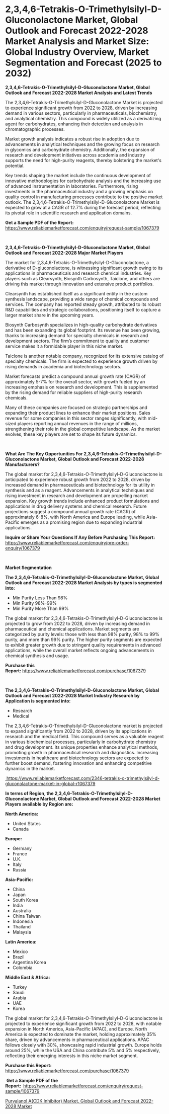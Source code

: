 <p><h1>2,3,4,6-Tetrakis-O-Trimethylsilyl-D-Gluconolactone Market, Global Outlook and Forecast 2022-2028 Market Analysis and Market Size: Global Industry Overview, Market Segmentation and Forecast (2025 to 2032)</h1></p><p><strong>2,3,4,6-Tetrakis-O-Trimethylsilyl-D-Gluconolactone Market, Global Outlook and Forecast 2022-2028 Market Analysis and Latest Trends</strong></p>
<p><p>The 2,3,4,6-Tetrakis-O-Trimethylsilyl-D-Gluconolactone Market is projected to experience significant growth from 2022 to 2028, driven by increasing demand in various sectors, particularly in pharmaceuticals, biochemistry, and analytical chemistry. This compound is widely utilized as a derivatizing agent for carbohydrates, enhancing their detection and analysis in chromatographic processes. </p><p>Market growth analysis indicates a robust rise in adoption due to advancements in analytical techniques and the growing focus on research in glycomics and carbohydrate chemistry. Additionally, the expansion of research and development initiatives across academia and industry supports the need for high-purity reagents, thereby bolstering the market's potential. </p><p>Key trends shaping the market include the continuous development of innovative methodologies for carbohydrate analysis and the increasing use of advanced instrumentation in laboratories. Furthermore, rising investments in the pharmaceutical industry and a growing emphasis on quality control in manufacturing processes contribute to the positive market outlook. The 2,3,4,6-Tetrakis-O-Trimethylsilyl-D-Gluconolactone Market is expected to grow at a CAGR of 12.7% during the forecast period, reflecting its pivotal role in scientific research and application domains.</p></p>
<p><strong>Get a Sample PDF of the Report:&nbsp;</strong> <a href="https://www.reliablemarketforecast.com/enquiry/request-sample/1067379?utm_campaign=3053&utm_medium=2&utm_source=Github&utm_content=ia&utm_term=21032025&utm_id=2346-tetrakis-o-trimethylsilyl-d-gluconolactone-market-global-outlook-and-forecast-2022-2028">https://www.reliablemarketforecast.com/enquiry/request-sample/1067379</a></p>
<p>&nbsp;</p>
<p><strong>2,3,4,6-Tetrakis-O-Trimethylsilyl-D-Gluconolactone Market, Global Outlook and Forecast 2022-2028 Major Market Players</strong></p>
<p><p>The market for 2,3,4,6-Tetrakis-O-Trimethylsilyl-D-Gluconolactone, a derivative of D-gluconolactone, is witnessing significant growth owing to its applications in pharmaceuticals and research chemical industries. Key players such as Clearsynth, Biosynth Carbosynth, Taiclone, and others are driving this market through innovation and extensive product portfolios.</p><p>Clearsynth has established itself as a significant entity in the custom synthesis landscape, providing a wide range of chemical compounds and services. The company has reported steady growth, attributed to its robust R&D capabilities and strategic collaborations, positioning itself to capture a larger market share in the upcoming years.</p><p>Biosynth Carbosynth specializes in high-quality carbohydrate derivatives and has been expanding its global footprint. Its revenue has been growing, thanks to increasing demand for specialty chemicals in research and development sectors. The firm’s commitment to quality and customer service makes it a formidable player in this niche market.</p><p>Taiclone is another notable company, recognized for its extensive catalog of specialty chemicals. The firm is expected to experience growth driven by rising demands in academia and biotechnology sectors. </p><p>Market forecasts predict a compound annual growth rate (CAGR) of approximately 5-7% for the overall sector, with growth fueled by an increasing emphasis on research and development. This is supplemented by the rising demand for reliable suppliers of high-purity research chemicals.</p><p>Many of these companies are focused on strategic partnerships and expanding their product lines to enhance their market positions. Sales revenue for some companies in this sector ranges significantly, with mid-sized players reporting annual revenues in the range of millions, strengthening their role in the global competitive landscape. As the market evolves, these key players are set to shape its future dynamics.</p></p>
<p>&nbsp;</p>
<p><strong>What Are The Key Opportunities For 2,3,4,6-Tetrakis-O-Trimethylsilyl-D-Gluconolactone Market, Global Outlook and Forecast 2022-2028 Manufacturers?</strong></p>
<p><p>The global market for 2,3,4,6-Tetrakis-O-Trimethylsilyl-D-Gluconolactone is anticipated to experience robust growth from 2022 to 2028, driven by increased demand in pharmaceuticals and biotechnology for its utility in synthesis and as a reagent. Advancements in analytical techniques and rising investment in research and development are propelling market expansion. Key growth trends include enhanced product formulations and applications in drug delivery systems and chemical research. Future projections suggest a compound annual growth rate (CAGR) of approximately 6-8%, with North America and Europe leading, while Asia-Pacific emerges as a promising region due to expanding industrial applications.</p></p>
<p><strong>Inquire or Share Your Questions If Any Before Purchasing This Report:</strong> <a href="https://www.reliablemarketforecast.com/enquiry/pre-order-enquiry/1067379?utm_campaign=3053&utm_medium=2&utm_source=Github&utm_content=ia&utm_term=21032025&utm_id=2346-tetrakis-o-trimethylsilyl-d-gluconolactone-market-global-outlook-and-forecast-2022-2028">https://www.reliablemarketforecast.com/enquiry/pre-order-enquiry/1067379</a></p>
<p>&nbsp;</p>
<p><strong>Market Segmentation</strong></p>
<p><strong>The 2,3,4,6-Tetrakis-O-Trimethylsilyl-D-Gluconolactone Market, Global Outlook and Forecast 2022-2028 Market Analysis by types is segmented into:</strong></p>
<p><ul><li>Min Purity Less Than 98%</li><li>Min Purity 98%-99%</li><li>Min Purity More Than 99%</li></ul></p>
<p><p>The global market for 2,3,4,6-Tetrakis-O-Trimethylsilyl-D-Gluconolactone is projected to grow from 2022 to 2028, driven by increasing demand in pharmaceutical and chemical applications. Market segments are categorized by purity levels: those with less than 98% purity, 98% to 99% purity, and more than 99% purity. The higher purity segments are expected to exhibit greater growth due to stringent quality requirements in advanced applications, while the overall market reflects ongoing advancements in chemical synthesis and usage.</p></p>
<p><strong>Purchase this Report:&nbsp;</strong><a href="https://www.reliablemarketforecast.com/purchase/1067379?utm_campaign=3053&utm_medium=2&utm_source=Github&utm_content=ia&utm_term=21032025&utm_id=2346-tetrakis-o-trimethylsilyl-d-gluconolactone-market-global-outlook-and-forecast-2022-2028">https://www.reliablemarketforecast.com/purchase/1067379</a></p>
<p>&nbsp;</p>
<p><strong>The 2,3,4,6-Tetrakis-O-Trimethylsilyl-D-Gluconolactone Market, Global Outlook and Forecast 2022-2028 Market Industry Research by Application is segmented into:</strong></p>
<p><ul><li>Research</li><li>Medical</li></ul></p>
<p><p>The 2,3,4,6-Tetrakis-O-Trimethylsilyl-D-Gluconolactone market is projected to expand significantly from 2022 to 2028, driven by its applications in research and the medical field. This compound serves as a valuable reagent in various biochemical processes, particularly in carbohydrate chemistry and drug development. Its unique properties enhance analytical methods, promoting growth in pharmaceutical research and diagnostics. Increasing investments in healthcare and biotechnology sectors are expected to further boost demand, fostering innovation and enhancing competitive dynamics in the market.</p></p>
<p><a href="https://www.reliablemarketforecast.com/2346-tetrakis-o-trimethylsilyl-d-gluconolactone-market-in-global-r1067379?utm_campaign=3053&utm_medium=2&utm_source=Github&utm_content=ia&utm_term=21032025&utm_id=2346-tetrakis-o-trimethylsilyl-d-gluconolactone-market-global-outlook-and-forecast-2022-2028">&nbsp;https://www.reliablemarketforecast.com/2346-tetrakis-o-trimethylsilyl-d-gluconolactone-market-in-global-r1067379</a></p>
<p><strong>In terms of Region, the 2,3,4,6-Tetrakis-O-Trimethylsilyl-D-Gluconolactone Market, Global Outlook and Forecast 2022-2028 Market Players available by Region are:</strong></p>
<p>
    <p> <strong> North America: </strong>
        <ul>
            <li>United States</li>
            <li>Canada</li>
        </ul>
        </p> 
    <p> <strong> Europe: </strong>
        <ul>
            <li>Germany</li>
            <li>France</li>
            <li>U.K.</li>
            <li>Italy</li>
            <li>Russia</li>
        </ul>
        </p> 
    <p> <strong> Asia-Pacific: </strong>
        <ul>
            <li>China</li>
            <li>Japan</li>
            <li>South Korea</li>
            <li>India</li>
            <li>Australia</li>
            <li>China Taiwan</li>
            <li>Indonesia</li>
            <li>Thailand</li>
            <li>Malaysia</li>
        </ul>
        </p> 
    <p> <strong> Latin America: </strong>
        <ul>
            <li>Mexico</li>
            <li>Brazil</li>
            <li>Argentina Korea</li>
            <li>Colombia</li>
        </ul>
        </p> 
    <p> <strong> Middle East & Africa: </strong>
        <ul>
            <li>Turkey</li>
            <li>Saudi</li>
            <li>Arabia</li>
            <li>UAE</li>
            <li>Korea</li>
        </ul>
    </p>
    </p>
<p><p>The global market for 2,3,4,6-Tetrakis-O-Trimethylsilyl-D-Gluconolactone is projected to experience significant growth from 2022 to 2028, with notable expansion in North America, Asia-Pacific (APAC), and Europe. North America is expected to dominate the market, holding approximately 35% share, driven by advancements in pharmaceutical applications. APAC follows closely with 30%, showcasing rapid industrial growth. Europe holds around 25%, while the USA and China contribute 5% and 5% respectively, reflecting their emerging interests in this niche market segment.</p></p>
<p><strong>Purchase this Report: </strong><a href="https://www.reliablemarketforecast.com/purchase/1067379?utm_campaign=3053&utm_medium=2&utm_source=Github&utm_content=ia&utm_term=21032025&utm_id=2346-tetrakis-o-trimethylsilyl-d-gluconolactone-market-global-outlook-and-forecast-2022-2028">https://www.reliablemarketforecast.com/purchase/1067379</a></p>
<p>&nbsp;<strong>Get a Sample PDF of the Report:&nbsp;&nbsp;</strong><a href="https://www.reliablemarketforecast.com/enquiry/request-sample/1067379?utm_campaign=3053&utm_medium=2&utm_source=Github&utm_content=ia&utm_term=21032025&utm_id=2346-tetrakis-o-trimethylsilyl-d-gluconolactone-market-global-outlook-and-forecast-2022-2028">https://www.reliablemarketforecast.com/enquiry/request-sample/1067379</a></p>
<p><strong></strong></p>
<p><p><a href="https://github.com/salodipura00/Market-Research-Report-List-1/blob/main/purvalanol-acdk-inhibitor-market-global-outlook-and-forecast-2022-2028-market.md?utm_campaign=3053&utm_medium=2&utm_source=Github&utm_content=ia&utm_term=21032025&utm_id=2346-tetrakis-o-trimethylsilyl-d-gluconolactone-market-global-outlook-and-forecast-2022-2028">Purvalanol A(CDK Inhibitor) Market, Global Outlook and Forecast 2022-2028 Market</a></p></p>